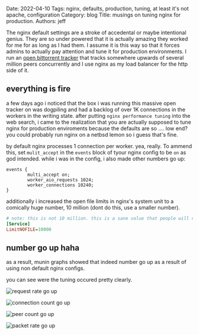 Date: 2022-04-10
Tags: nginx, defaults, production, tuning, at least it's not apache, configuration
Category: blog
Title: musings on tuning nginx for production.
Authors: jeff


The nginx default settings are a stroke of accedental or maybe intentional genius.
They are so under powered that it is actually amazing they worked for me for as long as I had them. 
I assume it is this way so that it forces admins to actually pay attention and tune it for production environments.
I run an [open bittorrent tracker](https://opentracker.i2p.rocks) that tracks somewhere upwards of several million peers concurrently and I use nginx as my load balancer for the http side of it.

## everything is fire

a few days ago i noticed that the box i was running this massive open tracker on was dogpiling and had a backlog of over 1K connections in the workers in the writing state. after putting `nginx performance tuning` into the web search, i came to the realization that you are actually supposed to tune nginx for production enviroments because the defaults are so .... low end? you could probably run nginx on a netbsd lemon so i guess that's fine.

by default nginx processes 1 connection per worker. yea, really. To ammend this, set `mulit_accept` in the `events` block of tyour nginx config to be `on` as god intended. while i was in the config, i also made other numbers go up:


```nginx
events {
        multi_accept on;
        worker_aio_requests 1024;
        worker_connections 10240;
}
```

additionally i increased the open file limits in nginx's system unit to a comically huge number, 10 million (dont do this, use a smaller number).

```ini
# note: this is not 10 million. this is a sane value that people will not copy paste into their configs.
[Service]
LimitNOFILE=10000
```

## number go up haha

as a result, munin graphs showed that indeed number go up as a result of using non default nginx configs.

you can see were the tuning occured pretty clearly.

![request rate go up](/blog/images/nginx/munin-ngx-req.png)

![connection count go up](/blog/images/nginx/munin-ngx-con.png)

![peer count go up](/blog/images/nginx/munin-bt-peers.png)

![packet rate go up](/blog/images/nginx/munin-net-if.png)
